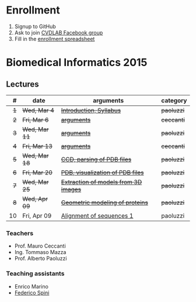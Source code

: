 # Enrollment

1. Signup to GitHub
2. Ask to join [CVDLAB Facebook group](https://www.facebook.com/groups/cvdlab/)
3. Fill in the [enrollment spreadsheet](https://docs.google.com/spreadsheets/d/1WYKBwIbqk1SF6MdTQ7HIauO457_MMWyekyD5CT5x48c/edit#gid=0)

# Biomedical Informatics 2015

## Lectures

| # | date | arguments | category |
|--:|------|-----------|----------|
| ~~1~~ | ~~Wed, Mar 4~~ | [~~Introduction, Syllabus~~](raletive/path/to/lecture-01.pdf) | ~~paoluzzi~~ |
| ~~2~~ | ~~Fri, Mar 6~~ | [~~arguments~~](raletive/path/to/lecture-02.pdf) | ~~ceccanti~~ |
| ~~3~~ | ~~Wed, Mar 11~~ | [~~arguments~~](raletive/path/to/lecture-03.pdf) | ~~paoluzzi~~ |
| ~~4~~ | ~~Fri, Mar 13~~ | [~~arguments~~](raletive/path/to/lecture-04.pdf) | ~~ceccanti~~ |
| ~~5~~ | ~~Wed, Mar 18~~ | [~~CCD, parsing of PDB files~~](2015-03-18) | ~~paoluzzi~~ |
| ~~6~~ | ~~Fri, Mar 20~~ | [~~PDB, visualization of PDB files~~](2015-03-20) | ~~paoluzzi~~ |
| ~~7~~ | ~~Wed, Mar 25~~ | [~~Extraction of models from 3D images~~](2015-03-25) | ~~paoluzzi~~ |
| ~~8~~ | ~~Wed, Apr 09~~ | [~~Geometric modeling of proteins~~](2015-04-08) | ~~paoluzzi~~ |
| 10 | Fri, Apr 09 | [Alignment of sequences 1](2015-04-10) | paoluzzi |


### Teachers

- Prof. Mauro Ceccanti
- Ing. Tommaso Mazza
- Prof. Alberto Paoluzzi

### Teaching assistants

- Enrico Marino
- [Federico Spini](http://federicospini.com)
